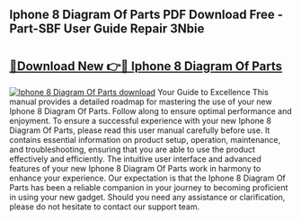 ## Iphone 8 Diagram Of Parts PDF Download Free - Part-SBF User Guide Repair 3Nbie

# <h2><a href="http://dfiyam0.blite.top/?on=Iphone+8+Diagram+Of+Parts">🔗Download New 👉🔴 Iphone 8 Diagram Of Parts</a></h2>

[![Iphone 8 Diagram Of Parts download](https://i.imgur.com/lujVjoI.png)](http://dfiyam0.blite.top/?on=Iphone+8+Diagram+Of+Parts)
Your Guide to Excellence This manual provides a detailed roadmap for mastering the use of your new Iphone 8 Diagram Of Parts. Follow along to ensure optimal performance and enjoyment. To ensure a successful experience with your new Iphone 8 Diagram Of Parts, please read this user manual carefully before use. It contains essential information on product setup, operation, maintenance, and troubleshooting, ensuring that you are able to use the product effectively and efficiently. The intuitive user interface and advanced features of your new Iphone 8 Diagram Of Parts work in harmony to enhance your experience. Our expectation is that the Iphone 8 Diagram Of Parts has been a reliable companion in your journey to becoming proficient in using your new gadget. Should you need any assistance or clarification, please do not hesitate to contact our support team.
